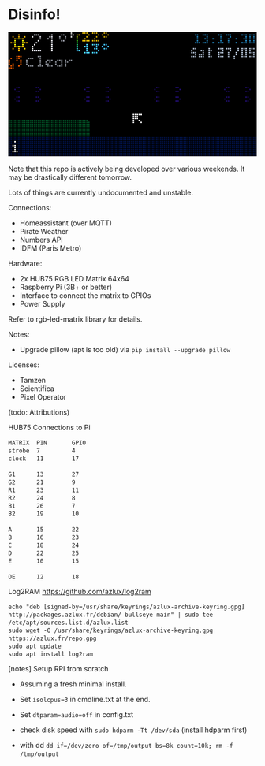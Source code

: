 # Disinfo!

![Simulated Info Demo](assets/disinfo-export.gif)

Note that this repo is actively being developed over various weekends. It may be drastically different tomorrow.

Lots of things are currently undocumented and unstable.

Connections:

- Homeassistant (over MQTT)
- Pirate Weather
- Numbers API
- IDFM (Paris Metro)

Hardware:

- 2x HUB75 RGB LED Matrix 64x64
- Raspberry Pi (3B+ or better)
- Interface to connect the matrix to GPIOs
- Power Supply

Refer to rgb-led-matrix library for details.

Notes:

- Upgrade pillow (apt is too old) via `pip install --upgrade pillow`


Licenses:

- Tamzen
- Scientifica
- Pixel Operator

(todo: Attributions)


HUB75 Connections to Pi

```
MATRIX  PIN       GPIO
strobe  7         4
clock   11        17

G1      13        27
G2      21        9
R1      23        11
R2      24        8
B1      26        7
B2      19        10

A       15        22
B       16        23
C       18        24
D       22        25
E       10        15

OE      12        18
```


Log2RAM
https://github.com/azlux/log2ram
```
echo "deb [signed-by=/usr/share/keyrings/azlux-archive-keyring.gpg] http://packages.azlux.fr/debian/ bullseye main" | sudo tee /etc/apt/sources.list.d/azlux.list
sudo wget -O /usr/share/keyrings/azlux-archive-keyring.gpg  https://azlux.fr/repo.gpg
sudo apt update
sudo apt install log2ram
```


[notes] Setup RPI from scratch

- Assuming a fresh minimal install.
- Set `isolcpus=3` in cmdline.txt at the end.
- Set `dtparam=audio=off` in config.txt


- check disk speed with `sudo hdparm -Tt /dev/sda` (install hdparm first)
- with dd `dd if=/dev/zero of=/tmp/output bs=8k count=10k; rm -f /tmp/output`
